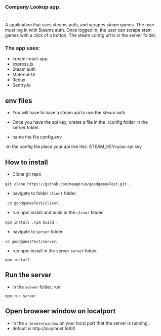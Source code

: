 ### Company Lookup app.

#

A application that uses steams auth, and scrapes steam games.
The user must log in with Steams auth. Once logged in, the user can scrape stam games with a click of a button. The steam config url is in the server folder.

### The app uses:

- create-react-app
- express.js
- Steam auth
- Material-UI
- Redux
- Sentry.io

## env files

- You will have to have a steam api to use the steam auth
- Once you have the api key, create a file in the ./config folder in the server folder.

- name the file config.env

-in the config file place your api like this:
STEAM_KEY=your api key

## How to install

- Clone git repo

`git clone https://github.com/msagerup/goodgamesTest.git `.

- navigate to folder `client` folder.

` cd goodgamesTest/client`.

- run npm install and build in the `client` folder.

`npm install `.
`npm build `.

- navigate to `server` folder.

`cd goodgamesTest/server`.

- run npm install in the server `server` folder.

`npm install `

## Run the server

- in the `server` folder, run:

`npm run server`

## Open browser window on localport

- in the `a browserwindow` on your local port that the server is running.
- default is http://localhost:5000
